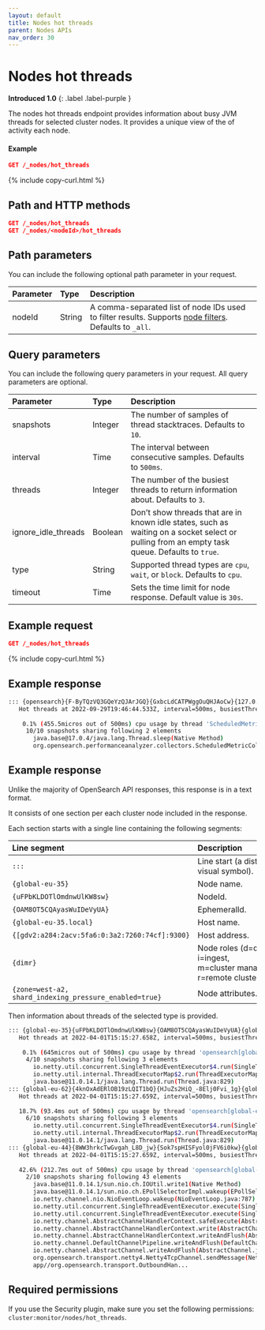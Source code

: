 ```yaml
---
layout: default
title: Nodes hot threads
parent: Nodes APIs
nav_order: 30
---
```


# Nodes hot threads
**Introduced 1.0**
{: .label .label-purple }

The nodes hot threads endpoint provides information about busy JVM threads for selected cluster nodes. It provides a unique view of the of activity each node.

#### Example

```json
GET /_nodes/hot_threads
```
{% include copy-curl.html %}

## Path and HTTP methods

```json
GET /_nodes/hot_threads
GET /_nodes/<nodeId>/hot_threads
```

## Path parameters

You can include the following optional path parameter in your request. 

Parameter | Type | Description
:--- | :--- | :---
nodeId | String  | A comma-separated list of node IDs used to filter results. Supports [node filters]({{site.url}}{{site.baseurl}}/api-reference/nodes-apis/index/#node-filters). Defaults to `_all`.

## Query parameters

You can include the following query parameters in your request. All query parameters are optional.

Parameter | Type | Description
:--- | :---| :---
snapshots | Integer | The number of samples of thread stacktraces. Defaults to `10`.
interval | Time | The interval between consecutive samples. Defaults to `500ms`.
threads | Integer | The number of the busiest threads to return information about. Defaults to `3`.
ignore_idle_threads | Boolean   | Don’t show threads that are in known idle states, such as waiting on a socket select or pulling from an empty task queue. Defaults to `true`.
type | String | Supported thread types are `cpu`, `wait`, or `block`. Defaults to `cpu`.
timeout | Time | Sets the time limit for node response. Default value is `30s`.

## Example request 

```json
GET /_nodes/hot_threads
```
{% include copy-curl.html %}

## Example response

```bash
::: {opensearch}{F-ByTQzVQ3GQeYzQJArJGQ}{GxbcLdCATPWggOuQHJAoCw}{127.0.0.1}{127.0.0.1:9300}{dimr}{shard_indexing_pressure_enabled=true}
   Hot threads at 2022-09-29T19:46:44.533Z, interval=500ms, busiestThreads=3, ignoreIdleThreads=true:
   
    0.1% (455.5micros out of 500ms) cpu usage by thread 'ScheduledMetricCollectorsExecutor'
     10/10 snapshots sharing following 2 elements
       java.base@17.0.4/java.lang.Thread.sleep(Native Method)
       org.opensearch.performanceanalyzer.collectors.ScheduledMetricCollectorsExecutor.run(ScheduledMetricCollectorsExecutor.java:100)
```

## Example response

Unlike the majority of OpenSearch API responses, this response is in a text format.

It consists of one section per each cluster node included in the response.

Each section starts with a single line containing the following segments:

Line segment | Description
:--- |:-------
<code>:::&nbsp;</code>  | Line start (a distinct visual symbol).
`{global-eu-35}` | Node name.
`{uFPbKLDOTlOmdnwUlKW8sw}` | NodeId.
`{OAM8OT5CQAyasWuIDeVyUA}` | EphemeralId.
`{global-eu-35.local}` | Host name.
`{[gdv2:a284:2acv:5fa6:0:3a2:7260:74cf]:9300}` | Host address.
`{dimr}` | Node roles (d=data, i=ingest, m=cluster&nbsp;manager, r=remote&nbsp;cluster&nbsp;client).
`{zone=west-a2, shard_indexing_pressure_enabled=true}` | Node attributes.

Then information about threads of the selected type is provided.

```bash
::: {global-eu-35}{uFPbKLDOTlOmdnwUlKW8sw}{OAM8OT5CQAyasWuIDeVyUA}{global-eu-35.local}{[gdv2:a284:2acv:5fa6:0:3a2:7260:74cf]:9300}{dimr}{zone=west-a2, shard_indexing_pressure_enabled=true}
   Hot threads at 2022-04-01T15:15:27.658Z, interval=500ms, busiestThreads=3, ignoreIdleThreads=true:
   
    0.1% (645micros out of 500ms) cpu usage by thread 'opensearch[global-eu-35][transport_worker][T#7]'
     4/10 snapshots sharing following 3 elements
       io.netty.util.concurrent.SingleThreadEventExecutor$4.run(SingleThreadEventExecutor.java:986)
       io.netty.util.internal.ThreadExecutorMap$2.run(ThreadExecutorMap.java:74)
       java.base@11.0.14.1/java.lang.Thread.run(Thread.java:829)
::: {global-eu-62}{4knOxAdERlOB19zLQIT1bQ}{HJuZs2HiQ_-8Elj0Fvi_1g}{global-eu-62.local}{[gdv2:a284:2acv:5fa6:0:3a2:bba6:fe3f]:9300}{dimr}{zone=west-a2, shard_indexing_pressure_enabled=true}
   Hot threads at 2022-04-01T15:15:27.659Z, interval=500ms, busiestThreads=3, ignoreIdleThreads=true:
      
   18.7% (93.4ms out of 500ms) cpu usage by thread 'opensearch[global-eu-62][transport_worker][T#3]'
     6/10 snapshots sharing following 3 elements
       io.netty.util.concurrent.SingleThreadEventExecutor$4.run(SingleThreadEventExecutor.java:986)
       io.netty.util.internal.ThreadExecutorMap$2.run(ThreadExecutorMap.java:74)
       java.base@11.0.14.1/java.lang.Thread.run(Thread.java:829)
::: {global-eu-44}{8WW3hrkcTwGvgah_L8D_jw}{Sok7spHISFyol0jFV6i0kw}{global-eu-44.local}{[gdv2:a284:2acv:5fa6:0:3a2:9120:e79e]:9300}{dimr}{zone=west-a2, shard_indexing_pressure_enabled=true}
   Hot threads at 2022-04-01T15:15:27.659Z, interval=500ms, busiestThreads=3, ignoreIdleThreads=true:
   
   42.6% (212.7ms out of 500ms) cpu usage by thread 'opensearch[global-eu-44][write][T#5]'
     2/10 snapshots sharing following 43 elements
       java.base@11.0.14.1/sun.nio.ch.IOUtil.write1(Native Method)
       java.base@11.0.14.1/sun.nio.ch.EPollSelectorImpl.wakeup(EPollSelectorImpl.java:254)
       io.netty.channel.nio.NioEventLoop.wakeup(NioEventLoop.java:787)
       io.netty.util.concurrent.SingleThreadEventExecutor.execute(SingleThreadEventExecutor.java:846)
       io.netty.util.concurrent.SingleThreadEventExecutor.execute(SingleThreadEventExecutor.java:815)
       io.netty.channel.AbstractChannelHandlerContext.safeExecute(AbstractChannelHandlerContext.java:989)
       io.netty.channel.AbstractChannelHandlerContext.write(AbstractChannelHandlerContext.java:796)
       io.netty.channel.AbstractChannelHandlerContext.writeAndFlush(AbstractChannelHandlerContext.java:758)
       io.netty.channel.DefaultChannelPipeline.writeAndFlush(DefaultChannelPipeline.java:1020)
       io.netty.channel.AbstractChannel.writeAndFlush(AbstractChannel.java:311)
       org.opensearch.transport.netty4.Netty4TcpChannel.sendMessage(Netty4TcpChannel.java:159)
       app//org.opensearch.transport.OutboundHan...
```

## Required permissions

If you use the Security plugin, make sure you set the following permissions: `cluster:monitor/nodes/hot_threads`.
